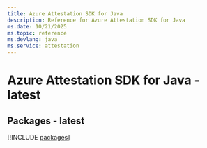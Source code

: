 ```yaml
---
title: Azure Attestation SDK for Java
description: Reference for Azure Attestation SDK for Java
ms.date: 10/21/2025
ms.topic: reference
ms.devlang: java
ms.service: attestation
---
```

# Azure Attestation SDK for Java - latest
## Packages - latest
[!INCLUDE [packages](attestation-index.md)]
